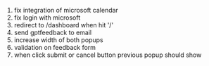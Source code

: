 1. fix integration of microsoft calendar
2. fix login with microsoft
3. redirect to /dashboard when hit '/'
4. send gptfeedback to email
5. increase width of both popups
6. validation on feedback form
7. when click submit or cancel button previous popup should show